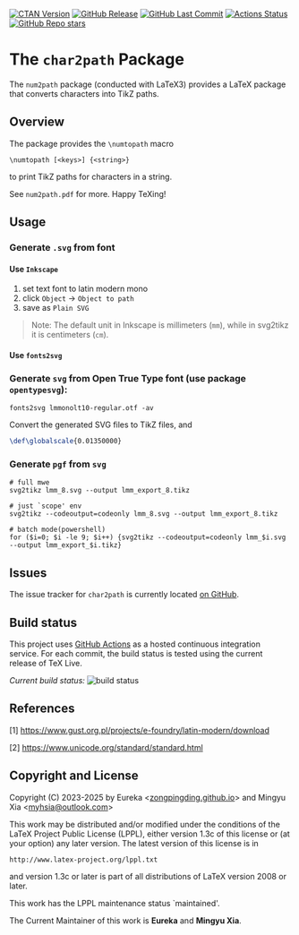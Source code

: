 [![CTAN Version](https://img.shields.io/ctan/v/char2path)](https://ctan.org/pkg/char2path)
[![GitHub Release](https://img.shields.io/github/v/release/zongpingding/char2path)](https://github.com/zongpingding/char2path/releases/latest)
[![GitHub Last Commit](https://img.shields.io/github/last-commit/zongpingding/char2path)](https://github.com/zongpingding/char2path/commits)
[![Actions Status](https://github.com/zongpingding/char2path/actions/workflows/main.yaml/badge.svg?branch=main)](https://github.com/zongpingding/char2path/actions)
[![GitHub Repo stars](https://img.shields.io/github/stars/zongpingding/char2path)](https://github.com/zongpingding/char2path)

The `char2path` Package
=======================

The `num2path` package (conducted with LaTeX3) provides
a LaTeX package that converts characters into TikZ paths.

Overview
--------

The package provides the `\numtopath` macro

    \numtopath [<keys>] {<string>}

to print TikZ paths for characters in a string.

See `num2path.pdf` for more. Happy TeXing!

Usage
-----

### Generate `.svg` from font

#### Use `Inkscape`

1. set text font to latin modern mono
2. click `Object` -> `Object to path`
3. save as `Plain SVG`

> Note: The default unit in Inkscape is millimeters (`mm`), while in svg2tikz it is centimeters (`cm`).

#### Use `fonts2svg`

### Generate `svg` from Open True Type font (use package `opentypesvg`):

```shell
fonts2svg lmmonolt10-regular.otf -av
```

Convert the generated SVG files to TikZ files, and

```tex
\def\globalscale{0.01350000}
```

### Generate `pgf` from `svg`

```shell
# full mwe
svg2tikz lmm_8.svg --output lmm_export_8.tikz

# just `scope' env
svg2tikz --codeoutput=codeonly lmm_8.svg --output lmm_export_8.tikz

# batch mode(powershell)
for ($i=0; $i -le 9; $i++) {svg2tikz --codeoutput=codeonly lmm_$i.svg --output lmm_export_$i.tikz}
```

Issues
------

The issue tracker for `char2path` is currently located
[on GitHub](https://github.com/zongpingding/char2path/issues).

Build status
------------

This project uses [GitHub Actions](https://github.com/features/actions)
as a hosted continuous integration service. For each commit, the build status
is tested using the current release of TeX Live.

_Current build status:_ ![build status](https://github.com/zongpingding/char2path/actions/workflows/main.yaml/badge.svg?branch=main)

References
----------

\[1\] https://www.gust.org.pl/projects/e-foundry/latin-modern/download

\[2\] https://www.unicode.org/standard/standard.html

Copyright and License
---------------------

Copyright (C) 2023-2025 by Eureka <[zongpingding.github.io](https://zongpingding.github.io)> and
Mingyu Xia <[myhsia@outlook.com](mailto:myhsia@outlook.com)>

This work may be distributed and/or modified under the conditions
of the LaTeX Project Public License (LPPL), either version 1.3c of
this license or (at your option) any later version.
The latest version of this license is in

    http://www.latex-project.org/lppl.txt

and version 1.3c or later is part of all distributions of LaTeX
version 2008 or later.

This work has the LPPL maintenance status `maintained'.

The Current Maintainer of this work is **Eureka** and **Mingyu Xia**.
